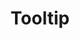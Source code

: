 ---
filename: tooltip
title: Tooltip
description: Tooltip blurb. This will pulled into both homepage and component page.
---